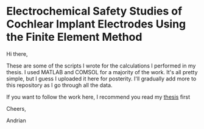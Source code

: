 # Electrochemical Safety Studies of Cochlear Implant Electrodes Using the Finite Element Method

Hi there,

These are some of the scripts I wrote for the calculations I performed in my thesis. I used MATLAB and COMSOL for a majority of the work. It's all pretty simple, but I guess I uploaded it here for posterity. I'll gradually add more to this repository as I go through all the data.

If you want to follow the work here, I recommend you read my <a href="http://trove.nla.gov.au/version/238757086">thesis</a> first 

Cheers,

Andrian
